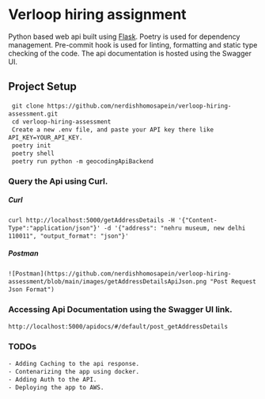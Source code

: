# Verloop hiring assignment

 Python based web api built using [Flask](https://github.com/pallets/flask). Poetry is used for dependency management. Pre-commit hook is used for linting, formatting and static type checking of the code. The api documentation is hosted using the Swagger UI.
 
 ## Project Setup
     git clone https://github.com/nerdishhomosapein/verloop-hiring-assessment.git
     cd verloop-hiring-assessment
     Create a new .env file, and paste your API key there like API_KEY=YOUR_API_KEY.
     poetry init
     poetry shell
     poetry run python -m geocodingApiBackend
     
     
### Query the Api using Curl.

##### Curl
    curl http://localhost:5000/getAddressDetails -H '{"Content-Type":"application/json"}' -d '{"address": "nehru museum, new delhi 110011", "output_format": "json"}'
    
##### Postman
    ![Postman](https://github.com/nerdishhomosapein/verloop-hiring-assessment/blob/main/images/getAddressDetailsApiJson.png "Post Request Json Format")
    
### Accessing Api Documentation using the Swagger UI link.
    http://localhost:5000/apidocs/#/default/post_getAddressDetails
    
### TODOs
    - Adding Caching to the api response.
    - Contenarizing the app using docker.
    - Adding Auth to the API.
    - Deploying the app to AWS.
